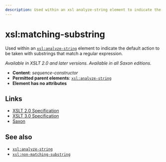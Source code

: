 ```yaml
---
description: Used within an xsl analyze-string element to indicate the default action to be taken with substrings that match a regular expression
---
```


# xsl:matching-substring

Used within an [`xsl:analyze-string`](xsl-analyze-string.md) element to indicate the default action to be taken with substrings that match a regular expression.

_Available in XSLT 2.0 and later versions. Available in all Saxon editions._

- **Content**: _sequence-constructor_
- **Permitted parent elements**: [`xsl:analyze-string`](xsl-analyze-string.md)
- **Element has no attributes**

## Links

- [XSLT 2.0 Specification](http://www.w3.org/TR/xslt20/#element-matching-substring)
- [XSLT 3.0 Specification](http://www.w3.org/TR/xslt-30/#element-matching-substring)
- [Saxon](https://www.saxonica.com/html/documentation/xsl-elements/matching-substring.html)

## See also

- [`xsl:analyze-string`](xsl-analyze-string.md)
- [`xsl:non-matching-substring`](xsl-non-matching-substring.md)
